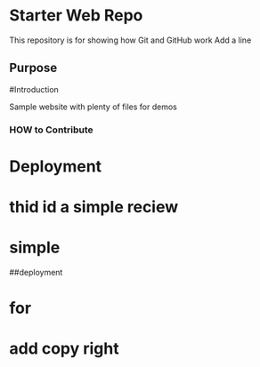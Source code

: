 # Starter Web Repo

This repository is for showing how Git and GitHub work Add a line

## Purpose
#Introduction

Sample website with plenty of files for demos
### HOW to Contribute
# Deployment
# thid id a simple reciew
# simple
##deployment
# for
# add copy right
